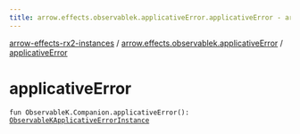 ```yaml
---
title: arrow.effects.observablek.applicativeError.applicativeError - arrow-effects-rx2-instances
---
```


[arrow-effects-rx2-instances](../index.html) / [arrow.effects.observablek.applicativeError](index.html) / [applicativeError](./applicative-error.html)

# applicativeError

`fun ObservableK.Companion.applicativeError(): `[`ObservableKApplicativeErrorInstance`](../arrow.effects/-observable-k-applicative-error-instance/index.html)